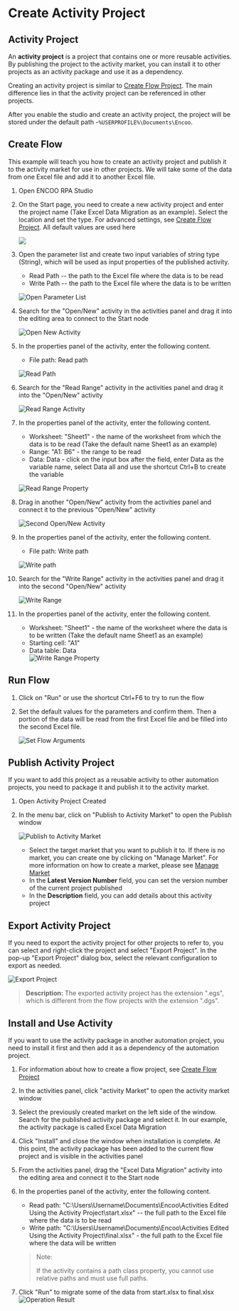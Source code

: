 # Create Activity Project

## Activity Project

An **activity project** is a project that contains one or more reusable activities. By publishing the project to the activity market, you can install it to other projects as an activity package and use it as a dependency.

Creating an activity project is similar to [Create Flow Project](./CreateProject.md). The main difference lies in that the activity project can be referenced in other projects.

After you enable the studio and create an activity project, the project will be stored under the default path -`%USERPROFILE%\Documents\Encoo`.

## Create Flow

This example will teach you how to create an activity project and publish it to the activity market for use in other projects. We will take some of the data from one Excel file and add it to another Excel file.

1. Open ENCOO RPA Studio

2. On the Start page, you need to create a new activity project and enter the project name (Take Excel Data Migration as an example). Select the location and set the type. For advanced settings, see [Create Flow Project](./CreateProject.md "Create Activity Project"). All default values are used here

   ![](https://docimages.blob.core.chinacloudapi.cn/images/EnglishDocumentImage/newactivityproject20210429.png)

3. Open the parameter list and create two input variables of string type (String), which will be used as input properties of the published activity.
   
   - Read Path -- the path to the Excel file where the data is to be read
   - Write Path -- the path to the Excel file where the data is to be written 
  
   ![Open Parameter List](https://docimages.blob.core.chinacloudapi.cn/images/EnglishDocumentImage/parameterlist20210429.png)

4. Search for the "Open/New" activity in the activities panel and drag it into the editing area to connect to the Start node 

    ![Open New Activity](https://docimages.blob.core.chinacloudapi.cn/images/EnglishDocumentImage/opencreate20210429.png)

5. In the properties panel of the activity, enter the following content.
   
   - File path: Read path 
  
    ![Read Path](https://docimages.blob.core.chinacloudapi.cn/images/EnglishDocumentImage/filepath20210429.png)

6. Search for the "Read Range" activity in the activities panel and drag it into the "Open/New" activity 

    ![Read Range Activity](https://docimages.blob.core.chinacloudapi.cn/images/EnglishDocumentImage/readrange20210429.png)

7. In the properties panel of the activity, enter the following content.

   - Worksheet: "Sheet1" - the name of the worksheet from which the data is to be read (Take the default name Sheet1 as an example)
   - Range: "A1: B6" - the range to be read
   - Data: Data - click on the input box after the field, enter Data as the variable name, select Data all and use the shortcut Ctrl+B to create the variable

    ![Read Range Property](https://docimages.blob.core.chinacloudapi.cn/images/EnglishDocumentImage/settingreadrange20210429.png)

8. Drag in another "Open/New" activity from the activities panel and connect it to the previous "Open/New" activity
 
    ![Second Open/New Activity](https://docimages.blob.core.chinacloudapi.cn/images/EnglishDocumentImage/secondopenactivity20210429.png)

9.  In the properties panel of the activity, enter the following content.

    - File path: Write path

    ![Write path](https://docimages.blob.core.chinacloudapi.cn/images/EnglishDocumentImage/writepath20210429.png)

10. Search for the "Write Range" activity in the activities panel and drag it into the second "Open/New" activity

    ![Write Range](https://docimages.blob.core.chinacloudapi.cn/images/EnglishDocumentImage/dragwriterange20210429.png)

11. In the properties panel of the activity, enter the following content.
    
    - Worksheet: "Sheet1" - the name of the worksheet where the data is to be written (Take the default name Sheet1 as an example)
    - Starting cell: "A1"
    - Data table: Data  
![Write Range Property](https://docimages.blob.core.chinacloudapi.cn/images/EnglishDocumentImage/settingwriterange20210429.png)

## Run Flow

1. Click on "Run" or use the shortcut Ctrl+F6 to try to run the flow

2. Set the default values for the parameters and confirm them. Then a portion of the data will be read from the first Excel file and be filled into the second Excel file. 

   ![Set Flow Arguments](https://docimages.blob.core.chinacloudapi.cn/images/EnglishDocumentImage/settingparmer20210429.png)

## Publish Activity Project

If you want to add this project as a reusable activity to other automation projects, you need to package it and publish it to the activity market.

1. Open Activity Project Created

2. In the menu bar, click on "Publish to Activity Market" to open the Publish window

    ![Publish to Activity Market](https://docimages.blob.core.chinacloudapi.cn/images/EnglishDocumentImage/activitymarket20210429.png)
   
   - Select the target market that you want to publish it to. If there is no market, you can create one by clicking on "Manage Market". For more information on how to create a market, please see [Manage Market](../market/Market.md)
   - In the **Latest Version Number** field, you can set the version number of the current project published
   - In the **Description** field, you can add details about this activity project

## Export Activity Project

If you need to export the activity project for other projects to refer to, you can select and right-click the project and select "Export Project". In the pop-up "Export Project" dialog box, select the relevant configuration to export as needed.

![Export Project](https://docimages.blob.core.chinacloudapi.cn/images/EnglishDocumentImage/exportproject20210429.png)

> **Description:** The exported activity project has the extension ".egs", which is different from the flow projects with the extension ".dgs".

## Install and Use Activity

If you want to use the activity package in another automation project, you need to install it first and then add it as a dependency of the automation project.

1. For information about how to create a flow project, see [Create Flow Project](./CreateProject.md)

2. In the activities panel, click "activity Market" to open the activity market window

3. Select the previously created market on the left side of the window. Search for the published activity package and select it. In our example, the activity package is called Excel Data Migration

4. Click "Install" and close the window when installation is complete. At this point, the activity package has been added to the current flow project and is visible in the activities panel 

  <!-- ![Activity Installation](https://docimages.blob.core.chinacloudapi.cn/images/Studio/workingProcess/useactivitiesmarket20201112.png)-->

5. From the activities panel, drag the "Excel Data Migration" activity into the editing area and connect it to the Start node

6. In the properties panel of the activity, enter the following content.
   
    - Read path: "C:\\Users\\Username\\Documents\\Encoo\\Activities Edited Using the Activity Project\\start.xlsx" -- the full path to the Excel file where the data is to be read
   - Write path: "C:\\Users\\Username\\Documents\\Encoo\\Activities Edited Using the Activity Project\\final.xlsx" - the full path to the Excel file where the data will be written
   
    > Note:
    > 
    > If the activity contains a path class property, you cannot use relative paths and must use full paths.

7. Click "Run" to migrate some of the data from start.xlsx to final.xlsx ![Operation Result](https://docimages.blob.core.chinacloudapi.cn/images/Studio/workingProcess/runresult20201112.png)